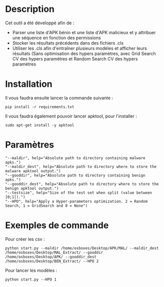 # Description

Cet outil a été développé afin de :
- Parser une liste d'APK bénin et une liste d'APK malicieux et y attribuer une séquence en fonction des permissions
- Stocker les résultats précédents dans des fichiers .cls
- Utiliser les .cls afin d'entraîner plusieurs modèles et afficher leurs résultats (Sans optimisation des hypers paramètres, avec Grid Search CV des hypers paramètres et Random Search CV des hypers paramètres

# Installation

Il vous faudra ensuite lancer la commande suivante :
```
pip install -r requirements.txt
```

Il vous faudra également pouvoir lancer apktool, pour l'installer :
```
sudo apt-get install -y apktool
```

# Paramètres 
```
"--maldir", help="Absolute path to directory containing malware apks.")
"--maldir_dest", help="Absolute path to directory where to store the malware apktool output.")
"--gooddir", help="Absolute path to directory containing benign apks.")
"--gooddir_dest", help="Absolute path to directory where to store the benign apktool output.")
"--testsize", help="Size of the test set when split (value between ]0;1[).")
"--HPO", help="Apply a Hyper-parameters optimization. 2 = Random Search, 1 = GridSearch and 0 = None")
```
# Exemples de commande

Pour créer les csv :
```
python start.py --maldir /home/osboxes/Desktop/APK/MAL/ --maldir_dest /home/osboxes/Desktop/MAL_Extract/ --gooddir /home/osboxes/Desktop/APK/ --gooddir_dest /home/osboxes/Desktop/BEN_Extract/ --HPO 2
```

Pour lancer les modèles :
```
python start.py --HPO 1
```

